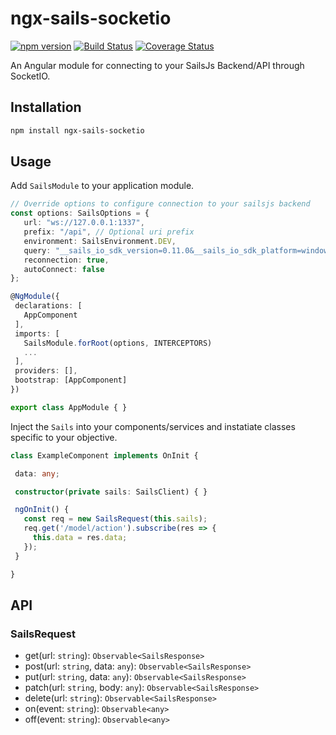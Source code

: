 # ngx-sails-socketio
[![npm version](https://badge.fury.io/js/ngx-sails-soketio.svg)](https://badge.fury.io/js/ngx-sails-socketio)
[![Build Status](https://travis-ci.org/brandom/ngx-sails.svg?branch=master)](https://travis-ci.org/brandom/ngx-sails-socketio)
[![Coverage Status](https://coveralls.io/repos/github/burntblark/ngx-sails-socketio/badge.svg?branch=master&cacheBuster=1)](https://coveralls.io/github/burntblark/ngx-sails-socketio?branch=master)

An Angular module for connecting to your SailsJs Backend/API through SocketIO.

## Installation

 ```bash
 npm install ngx-sails-socketio
 ```

## Usage

Add `SailsModule` to your application module.

 ```ts
 // Override options to configure connection to your sailsjs backend
 const options: SailsOptions = {
    url: "ws://127.0.0.1:1337",
    prefix: "/api", // Optional uri prefix
    environment: SailsEnvironment.DEV,
    query: "__sails_io_sdk_version=0.11.0&__sails_io_sdk_platform=windows&__sails_io_sdk_language=javascript",
    reconnection: true,
    autoConnect: false
};

@NgModule({
  declarations: [
    AppComponent
  ],
  imports: [
    SailsModule.forRoot(options, INTERCEPTORS)
    ...
  ],
  providers: [],
  bootstrap: [AppComponent]
})

export class AppModule { }
 ```

 Inject the `Sails` into your components/services and instatiate classes specific to your objective.

 ```ts
class ExampleComponent implements OnInit {

  data: any;

  constructor(private sails: SailsClient) { }

  ngOnInit() {
    const req = new SailsRequest(this.sails);
    req.get('/model/action').subscribe(res => {
      this.data = res.data;
    });
  }

}
 ```

## API

### SailsRequest

* get(url: `string`): `Observable<SailsResponse>`
* post(url: `string`, data: `any`): `Observable<SailsResponse>`
* put(url: `string`, data: `any`): `Observable<SailsResponse>`
* patch(url: `string`, body: `any`): `Observable<SailsResponse>`
* delete(url: `string`): `Observable<SailsResponse>`
* on(event: `string`): `Observable<any>`
* off(event: `string`): `Observable<any>`
```
